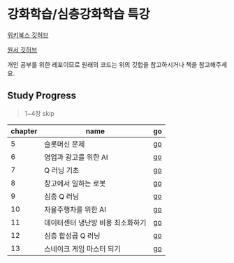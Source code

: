 # 강화학습/심층강화학습 특강

[위키북스 깃허브](https://github.com/wikibook/rldrl)

[원서 깃허브](https://github.com/PacktPublishing/AI-Crash-Course)

개인 공부를 위한 레포이므로 원래의 코드는 위의 깃헙을 참고하시거나 책을 참고해주세요.

## Study Progress
> 1~4장 skip

|chapter|name|go|
|-|-|-|
|5|슬롯머신 문제|[go](https://github.com/curieuxjy/RLholic/blob/main/AI-Crash-Course/ch05.ipynb)|
|6|영업과 광고를 위한 AI|[go](https://github.com/curieuxjy/RLholic/blob/main/AI-Crash-Course/ch06.ipynb)|
|7|Q 러닝 기초|[go](https://github.com/curieuxjy/RLholic/blob/main/AI-Crash-Course/ch07.ipynb)|
|8|창고에서 일하는 로봇|[go](https://github.com/curieuxjy/RLholic/blob/main/AI-Crash-Course/ch08.ipynb)|
|9|심층 Q 러닝|[go](https://github.com/curieuxjy/RLholic/blob/main/AI-Crash-Course/ch09.ipynb)|
|10|자율주행차를 위한 AI|[go](https://github.com/curieuxjy/RLholic/blob/main/AI-Crash-Course/ch10.ipynb)|
|11|데이터센터 냉난방 비용 최소화하기|[go](https://github.com/curieuxjy/RLholic/blob/main/AI-Crash-Course/ch11.ipynb)|
|12|심층 합성곱 Q 러닝|[go](https://github.com/curieuxjy/RLholic/blob/main/AI-Crash-Course/ch12.ipynb)|
|13|스네이크 게임 마스터 되기|[go](https://github.com/curieuxjy/RLholic/blob/main/AI-Crash-Course/ch13.ipynb)|
